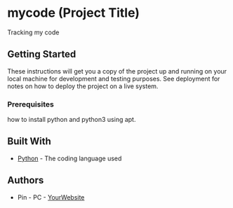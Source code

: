 # mycode (Project Title)

Tracking my code

## Getting Started

These instructions will get you a copy of the project up and running on your local machine
for development and testing purposes. See deployment for notes on how to deploy the project
on a live system.

### Prerequisites

how to install python and python3 using apt.

## Built With

* [Python](https://www.python.org/) - The coding language used

## Authors

* Pin - PC - [YourWebsite](https://example.com/)
